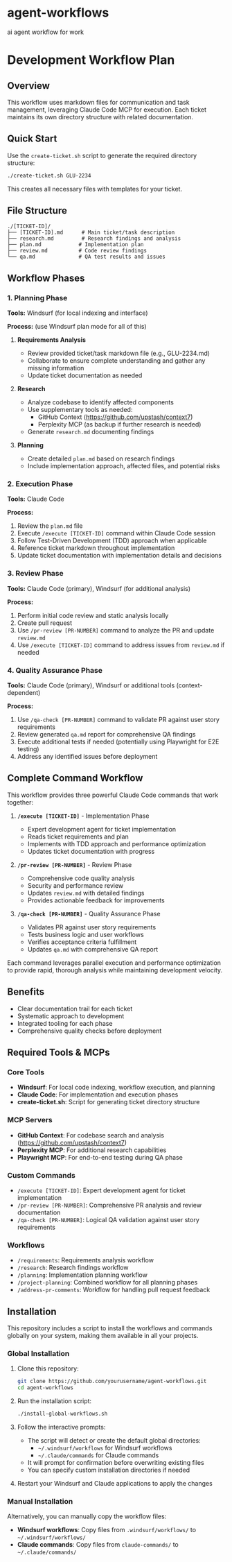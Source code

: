 # agent-workflows
ai agent workflow for work

# Development Workflow Plan

## Overview
This workflow uses markdown files for communication and task management, leveraging Claude Code MCP for execution. Each ticket maintains its own directory structure with related documentation.

## Quick Start
Use the `create-ticket.sh` script to generate the required directory structure:
```bash
./create-ticket.sh GLU-2234
```

This creates all necessary files with templates for your ticket.

## File Structure
```
./[TICKET-ID]/
├── [TICKET-ID].md      # Main ticket/task description
├── research.md         # Research findings and analysis
├── plan.md            # Implementation plan
├── review.md          # Code review findings
└── qa.md              # QA test results and issues
```

## Workflow Phases

### 1. Planning Phase
**Tools:** Windsurf (for local indexing and interface)

**Process:** (use Windsurf plan mode for all of this)
1. **Requirements Analysis**
   - Review provided ticket/task markdown file (e.g., GLU-2234.md)
   - Collaborate to ensure complete understanding and gather any missing information
   - Update ticket documentation as needed

2. **Research**
   - Analyze codebase to identify affected components
   - Use supplementary tools as needed:
     - GitHub Context (https://github.com/upstash/context7)
     - Perplexity MCP (as backup if further research is needed)
   - Generate `research.md` documenting findings

3. **Planning**
   - Create detailed `plan.md` based on research findings
   - Include implementation approach, affected files, and potential risks

### 2. Execution Phase
**Tools:** Claude Code

**Process:**
1. Review the `plan.md` file
2. Execute `/execute [TICKET-ID]` command within Claude Code session
3. Follow Test-Driven Development (TDD) approach when applicable
4. Reference ticket markdown throughout implementation
5. Update ticket documentation with implementation details and decisions

### 3. Review Phase
**Tools:** Claude Code (primary), Windsurf (for additional analysis)

**Process:**
1. Perform initial code review and static analysis locally
2. Create pull request
3. Use `/pr-review [PR-NUMBER]` command to analyze the PR and update `review.md`
4. Use `/execute [TICKET-ID]` command to address issues from `review.md` if needed

### 4. Quality Assurance Phase
**Tools:** Claude Code (primary), Windsurf or additional tools (context-dependent)

**Process:**
1. Use `/qa-check [PR-NUMBER]` command to validate PR against user story requirements
2. Review generated `qa.md` report for comprehensive QA findings
3. Execute additional tests if needed (potentially using Playwright for E2E testing)
4. Address any identified issues before deployment

## Complete Command Workflow

This workflow provides three powerful Claude Code commands that work together:

1. **`/execute [TICKET-ID]`** - Implementation Phase
   - Expert development agent for ticket implementation
   - Reads ticket requirements and plan
   - Implements with TDD approach and performance optimization
   - Updates ticket documentation with progress

2. **`/pr-review [PR-NUMBER]`** - Review Phase
   - Comprehensive code quality analysis
   - Security and performance review
   - Updates `review.md` with detailed findings
   - Provides actionable feedback for improvements

3. **`/qa-check [PR-NUMBER]`** - Quality Assurance Phase
   - Validates PR against user story requirements
   - Tests business logic and user workflows
   - Verifies acceptance criteria fulfillment
   - Updates `qa.md` with comprehensive QA report

Each command leverages parallel execution and performance optimization to provide rapid, thorough analysis while maintaining development velocity.

## Benefits
- Clear documentation trail for each ticket
- Systematic approach to development
- Integrated tooling for each phase
- Comprehensive quality checks before deployment

## Required Tools & MCPs

### Core Tools
- **Windsurf**: For local code indexing, workflow execution, and planning
- **Claude Code**: For implementation and execution phases
- **create-ticket.sh**: Script for generating ticket directory structure

### MCP Servers
- **GitHub Context**: For codebase search and analysis (https://github.com/upstash/context7)
- **Perplexity MCP**: For additional research capabilities
- **Playwright MCP**: For end-to-end testing during QA phase

### Custom Commands
- `/execute [TICKET-ID]`: Expert development agent for ticket implementation
- `/pr-review [PR-NUMBER]`: Comprehensive PR analysis and review documentation
- `/qa-check [PR-NUMBER]`: Logical QA validation against user story requirements

### Workflows
- `/requirements`: Requirements analysis workflow
- `/research`: Research findings workflow
- `/planning`: Implementation planning workflow
- `/project-planning`: Combined workflow for all planning phases
- `/address-pr-comments`: Workflow for handling pull request feedback

## Installation

This repository includes a script to install the workflows and commands globally on your system, making them available in all your projects.

### Global Installation

1. Clone this repository:
   ```bash
   git clone https://github.com/yourusername/agent-workflows.git
   cd agent-workflows
   ```

2. Run the installation script:
   ```bash
   ./install-global-workflows.sh
   ```

3. Follow the interactive prompts:
   - The script will detect or create the default global directories:
     - `~/.windsurf/workflows` for Windsurf workflows
     - `~/.claude/commands` for Claude commands
   - It will prompt for confirmation before overwriting existing files
   - You can specify custom installation directories if needed

4. Restart your Windsurf and Claude applications to apply the changes

### Manual Installation

Alternatively, you can manually copy the workflow files:

- **Windsurf workflows**: Copy files from `.windsurf/workflows/` to `~/.windsurf/workflows/`
- **Claude commands**: Copy files from `claude-commands/` to `~/.claude/commands/`